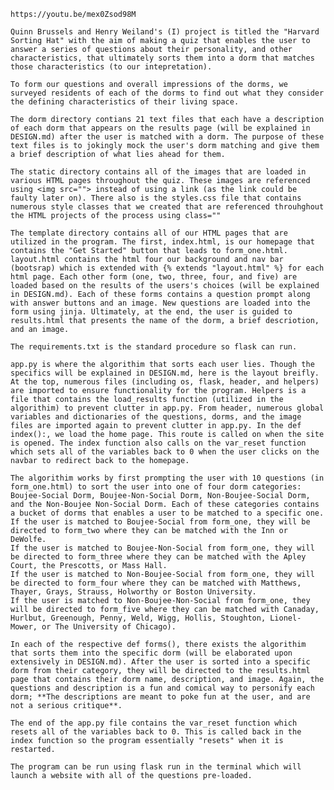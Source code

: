    https://youtu.be/mex0Zsod98M
    
    Quinn Brussels and Henry Weiland's (I) project is titled the "Harvard Sorting Hat" with the aim of making a quiz that enables the user to answer a series of questions about their personality, and other characteristics, that ultimately sorts them into a dorm that matches those characteristics (to our intepretation).

    To form our questions and overall impressions of the dorms, we surveyed residents of each of the dorms to find out what they consider the defining characteristics of their living space.
    
    The dorm directory contians 21 text files that each have a description of each dorm that appears on the results page (will be explained in DESIGN.md) after the user is matched with a dorm. The purpose of these text files is to jokingly mock the user's dorm matching and give them a brief description of what lies ahead for them.
    
    The static directory contains all of the images that are loaded in various HTML pages throughout the quiz. These images are referenced using <img src=""> instead of using a link (as the link could be faulty later on). There also is the styles.css file that contains numerous style classes that we created that are referenced throuhghout the HTML projects of the process using class=""

    The template directory contains all of our HTML pages that are utilized in the program. The first, index.html, is our homepage that contains the "Get Started" button that leads to form_one.html. layout.html contains the html four our background and nav bar (bootsrap) which is extended with {% extends "layout.html" %} for each html page. Each other form (one, two, three, four, and five) are loaded based on the results of the users's choices (will be explained in DESIGN.md). Each of these forms contains a question prompt along with answer buttons and an image. New questions are loaded into the form using jinja. Ultimately, at the end, the user is guided to results.html that presents the name of the dorm, a brief descriotion, and an image.

    The requirements.txt is the standard procedure so flask can run.

    app.py is where the algorithim that sorts each user lies. Though the specifics will be explained in DESIGN.md, here is the layout breifly. At the top, numerous files (including os, flask, header, and helpers) are imported to ensure functionality for the program. Helpers is a file that contains the load_results function (utilized in the algorithim) to prevent clutter in app.py. From header, numerous global variables and dictionaries of the questions, dorms, and the image files are imported again to prevent clutter in app.py. In the def index():, we load the home page. This route is called on when the site is opened. The index function also calls on the var_reset function which sets all of the variables back to 0 when the user clicks on the navbar to redirect back to the homepage.

    The algorithim works by first prompting the user with 10 questions (in form_one.html) to sort the user into one of four dorm categories: Boujee-Social Dorm, Boujee-Non-Social Dorm, Non-Boujee-Social Dorm, and the Non-Boujee Non-Social Dorm. Each of these categories contains a bucket of dorms that enables a user to be matched to a specific one. 
    If the user is matched to Boujee-Social from form_one, they will be directed to form_two where they can be matched with the Inn or DeWolfe.
    If the user is matched to Boujee-Non-Social from form_one, they will be directed to form_three where they can be matched with the Apley Court, the Prescotts, or Mass Hall.
    If the user is matched to Non-Boujee-Social from form_one, they will be directed to form_four where they can be matched with Matthews, Thayer, Grays, Strauss, Holworthy or Boston University.
    If the user is matched to Non-Boujee-Non-Social from form_one, they will be directed to form_five where they can be matched with Canaday, Hurlbut, Greenough, Penny, Weld, Wigg, Hollis, Stoughton, Lionel-Mower, or The University of Chicago).

    In each of the respective def forms(), there exists the algorithim that sorts them into the specific dorm (will be elaborated upon extensively in DESIGN.md). After the user is sorted into a specific dorm from their category, they will be directed to the results.html page that contains their dorm name, description, and image. Again, the questions and description is a fun and comical way to personify each dorm; **The descriptions are meant to poke fun at the user, and are not a serious critique**.

    The end of the app.py file contains the var_reset function which resets all of the variables back to 0. This is called back in the index function so the program essentially "resets" when it is restarted.
    
    The program can be run using flask run in the terminal which will launch a website with all of the questions pre-loaded.
    

